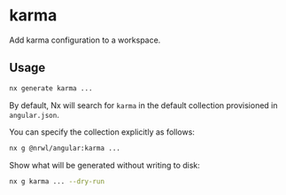 # karma

Add karma configuration to a workspace.

## Usage

```bash
nx generate karma ...
```

By default, Nx will search for `karma` in the default collection provisioned in `angular.json`.

You can specify the collection explicitly as follows:

```bash
nx g @nrwl/angular:karma ...
```

Show what will be generated without writing to disk:

```bash
nx g karma ... --dry-run
```
